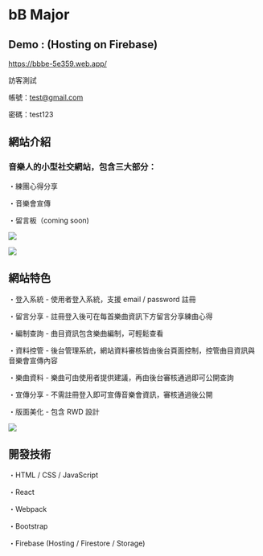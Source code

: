 # bB Major

## Demo : (Hosting on Firebase)

https://bbbe-5e359.web.app/

訪客測試

帳號：test@gmail.com

密碼：test123


## 網站介紹

### 音樂人的小型社交網站，包含三大部分：

・練團心得分享

・音樂會宣傳

・留言板（coming soon)

![](https://i.imgur.com/v9giY2A.png)

![](https://i.imgur.com/BAvCcsy.png)

## 網站特色

・登入系統 - 使用者登入系統，支援 email / password 註冊

・留言分享 - 註冊登入後可在每首樂曲資訊下方留言分享練曲心得

・編制查詢 - 曲目資訊包含樂曲編制，可輕鬆查看

・資料控管 - 後台管理系統，網站資料審核皆由後台頁面控制，控管曲目資訊與音樂會宣傳內容

・樂曲資料 - 樂曲可由使用者提供建議，再由後台審核通過即可公開查詢

・宣傳分享 - 不需註冊登入即可宣傳音樂會資訊，審核通過後公開

・版面美化 - 包含 RWD 設計

![](https://i.imgur.com/gRDaqRV.gif)

## 開發技術

・HTML / CSS / JavaScript

・React

・Webpack

・Bootstrap

・Firebase (Hosting / Firestore / Storage)
